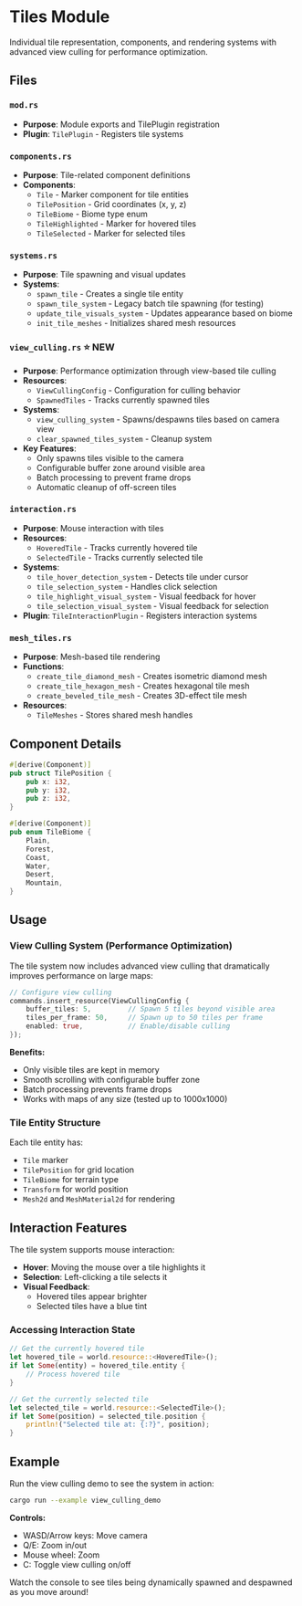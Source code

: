 # Tiles Module

Individual tile representation, components, and rendering systems with advanced view culling for performance optimization.

## Files

### `mod.rs`
- **Purpose**: Module exports and TilePlugin registration
- **Plugin**: `TilePlugin` - Registers tile systems

### `components.rs`
- **Purpose**: Tile-related component definitions
- **Components**:
  - `Tile` - Marker component for tile entities
  - `TilePosition` - Grid coordinates (x, y, z)
  - `TileBiome` - Biome type enum
  - `TileHighlighted` - Marker for hovered tiles
  - `TileSelected` - Marker for selected tiles

### `systems.rs`
- **Purpose**: Tile spawning and visual updates
- **Systems**:
  - `spawn_tile` - Creates a single tile entity
  - `spawn_tile_system` - Legacy batch tile spawning (for testing)
  - `update_tile_visuals_system` - Updates appearance based on biome
  - `init_tile_meshes` - Initializes shared mesh resources

### `view_culling.rs` ⭐ NEW
- **Purpose**: Performance optimization through view-based tile culling
- **Resources**:
  - `ViewCullingConfig` - Configuration for culling behavior
  - `SpawnedTiles` - Tracks currently spawned tiles
- **Systems**:
  - `view_culling_system` - Spawns/despawns tiles based on camera view
  - `clear_spawned_tiles_system` - Cleanup system
- **Key Features**:
  - Only spawns tiles visible to the camera
  - Configurable buffer zone around visible area
  - Batch processing to prevent frame drops
  - Automatic cleanup of off-screen tiles

### `interaction.rs`
- **Purpose**: Mouse interaction with tiles
- **Resources**:
  - `HoveredTile` - Tracks currently hovered tile
  - `SelectedTile` - Tracks currently selected tile
- **Systems**:
  - `tile_hover_detection_system` - Detects tile under cursor
  - `tile_selection_system` - Handles click selection
  - `tile_highlight_visual_system` - Visual feedback for hover
  - `tile_selection_visual_system` - Visual feedback for selection
- **Plugin**: `TileInteractionPlugin` - Registers interaction systems

### `mesh_tiles.rs`
- **Purpose**: Mesh-based tile rendering
- **Functions**:
  - `create_tile_diamond_mesh` - Creates isometric diamond mesh
  - `create_tile_hexagon_mesh` - Creates hexagonal tile mesh
  - `create_beveled_tile_mesh` - Creates 3D-effect tile mesh
- **Resources**:
  - `TileMeshes` - Stores shared mesh handles

## Component Details

```rust
#[derive(Component)]
pub struct TilePosition {
    pub x: i32,
    pub y: i32,
    pub z: i32,
}

#[derive(Component)]
pub enum TileBiome {
    Plain,
    Forest,
    Coast,
    Water,
    Desert,
    Mountain,
}
```

## Usage

### View Culling System (Performance Optimization)

The tile system now includes advanced view culling that dramatically improves performance on large maps:

```rust
// Configure view culling
commands.insert_resource(ViewCullingConfig {
    buffer_tiles: 5,         // Spawn 5 tiles beyond visible area
    tiles_per_frame: 50,     // Spawn up to 50 tiles per frame
    enabled: true,           // Enable/disable culling
});
```

**Benefits:**
- Only visible tiles are kept in memory
- Smooth scrolling with configurable buffer zone
- Batch processing prevents frame drops
- Works with maps of any size (tested up to 1000x1000)

### Tile Entity Structure

Each tile entity has:
- `Tile` marker
- `TilePosition` for grid location
- `TileBiome` for terrain type
- `Transform` for world position
- `Mesh2d` and `MeshMaterial2d` for rendering

## Interaction Features

The tile system supports mouse interaction:
- **Hover**: Moving the mouse over a tile highlights it
- **Selection**: Left-clicking a tile selects it
- **Visual Feedback**: 
  - Hovered tiles appear brighter
  - Selected tiles have a blue tint
  
### Accessing Interaction State

```rust
// Get the currently hovered tile
let hovered_tile = world.resource::<HoveredTile>();
if let Some(entity) = hovered_tile.entity {
    // Process hovered tile
}

// Get the currently selected tile  
let selected_tile = world.resource::<SelectedTile>();
if let Some(position) = selected_tile.position {
    println!("Selected tile at: {:?}", position);
}
```

## Example

Run the view culling demo to see the system in action:

```bash
cargo run --example view_culling_demo
```

**Controls:**
- WASD/Arrow keys: Move camera
- Q/E: Zoom in/out  
- Mouse wheel: Zoom
- C: Toggle view culling on/off

Watch the console to see tiles being dynamically spawned and despawned as you move around!